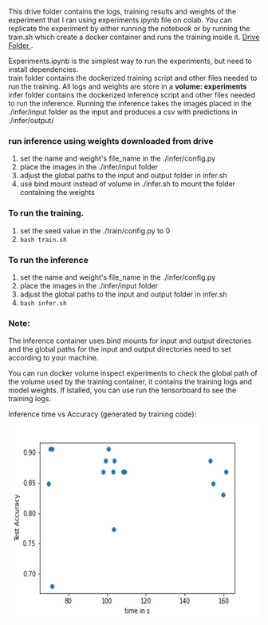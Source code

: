 This drive folder contains the logs, training results and weights of the experiment that I ran using experiments.ipynb file on colab. You can replicate the experiment by either running the notebook or by running the train.sh which create a docker container and runs the training inside it. <a href="https://drive.google.com/drive/folders/1-IiQ__GbyH5fu3wymXT1hLmBHgmLbozm?usp=sharing"> Drive Folder </a>.

Experiments.ipynb is the simplest way to run the experiments, but need to install dependencies. <br/>
train folder contains the dockerized training script and other files needed to run the training. All logs and weights are store in a <b> volume: experiments</b><br/>
infer folder contains the dockerized inference script and other files needed to run the inference. Running the inference takes the images placed in the ./infer/input folder as the input and produces a csv with predictions in ./infer/output/

### run inference using weights downloaded from drive
1. set the name and weight's file_name in the ./infer/config.py 
2. place the images in the ./infer/input folder
3. adjust the global paths to the input and output folder in infer.sh
4. use bind mount instead of volume in ./infer.sh to mount the folder containing the weights 

### To run the training.
1. set the seed value in the ./train/config.py to 0
2. ```bash train.sh ```

### To run the inference
1. set the name and weight's file_name in the ./infer/config.py 
2. place the images in the ./infer/input folder
3. adjust the global paths to the input and output folder in infer.sh
4.  ```bash infer.sh ```

### Note:
The inference container uses bind mounts for input and output directories and the global paths for the input and output directories need to set according to your machine.

You can run docker volume inspect experiments to check the global path of the volume used by the training container, it contains the training logs and model weights. If istalled, you can use run the tensorboard to see the training logs.

Inference time vs Accuracy (generated by training code):
<br/>
<img src="https://github.com/manastahir/autify/blob/main/time%20vs%20acc.png" width="600" height="400">
